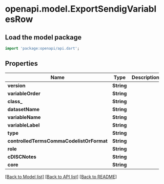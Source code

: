 # openapi.model.ExportSendigVariablesRow

## Load the model package
```dart
import 'package:openapi/api.dart';
```

## Properties
Name | Type | Description | Notes
------------ | ------------- | ------------- | -------------
**version** | **String** |  | [optional] 
**variableOrder** | **String** |  | [optional] 
**class_** | **String** |  | [optional] 
**datasetName** | **String** |  | [optional] 
**variableName** | **String** |  | [optional] 
**variableLabel** | **String** |  | [optional] 
**type** | **String** |  | [optional] 
**controlledTermsCommaCodelistOrFormat** | **String** |  | [optional] 
**role** | **String** |  | [optional] 
**cDISCNotes** | **String** |  | [optional] 
**core** | **String** |  | [optional] 

[[Back to Model list]](../README.md#documentation-for-models) [[Back to API list]](../README.md#documentation-for-api-endpoints) [[Back to README]](../README.md)


